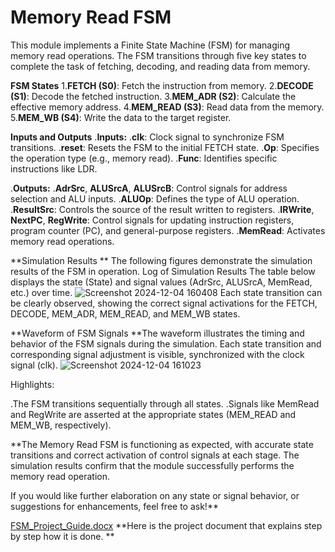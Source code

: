 # Memory Read FSM
This module implements a Finite State Machine (FSM) for managing memory read operations. The FSM transitions through five key states to complete the task of fetching, decoding, and reading data from memory.

**FSM States**
1.**FETCH (S0)**: Fetch the instruction from memory.
2.**DECODE (S1)**: Decode the fetched instruction.
3.**MEM_ADR (S2)**: Calculate the effective memory address.
4.**MEM_READ (S3)**: Read data from the memory.
5.**MEM_WB (S4)**: Write the data to the target register.

**Inputs and Outputs**
.**Inputs:**
.**clk**: Clock signal to synchronize FSM transitions.
.**reset**: Resets the FSM to the initial FETCH state.
.**Op**: Specifies the operation type (e.g., memory read).
.**Func**: Identifies specific instructions like LDR.

.**Outputs:**
.**AdrSrc**, **ALUSrcA**, **ALUSrcB**: Control signals for address selection and ALU inputs.
.**ALUOp**: Defines the type of ALU operation.
.**ResultSrc**: Controls the source of the result written to registers.
.**IRWrite**, **NextPC**, **RegWrite**: Control signals for updating instruction registers, program counter (PC), and general-purpose registers.
.**MemRead**: Activates memory read operations.

**Simulation Results
**
The following figures demonstrate the simulation results of the FSM in operation.
Log of Simulation Results
The table below displays the state (State) and signal values (AdrSrc, ALUSrcA, MemRead, etc.) over time.
![Screenshot 2024-12-04 160408](https://github.com/user-attachments/assets/3039ae00-ea46-4b25-ba3d-6b3299659bbd)
Each state transition can be clearly observed, showing the correct signal activations for the FETCH, DECODE, MEM_ADR, MEM_READ, and MEM_WB states.


**Waveform of FSM Signals
**The waveform illustrates the timing and behavior of the FSM signals during the simulation. Each state transition and corresponding signal adjustment is visible, synchronized with the clock signal (clk).
![Screenshot 2024-12-04 161023](https://github.com/user-attachments/assets/b7560287-46d5-4a73-8018-3801cb0dbbe6)

Highlights:

.The FSM transitions sequentially through all states.
.Signals like MemRead and RegWrite are asserted at the appropriate states (MEM_READ and MEM_WB, respectively).


**The Memory Read FSM is functioning as expected, with accurate state transitions and correct activation of control signals at each stage. The simulation results confirm that the module successfully performs the memory read operation.

If you would like further elaboration on any state or signal behavior, or suggestions for enhancements, feel free to ask!**

[FSM_Project_Guide.docx](https://github.com/user-attachments/files/18239025/FSM_Project_Guide.docx)
**Here is the project document that explains step by step how it is done.
**










